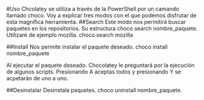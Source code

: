 #Uso
Chcolatey se utiliza a través de la PowerShell por un camando llamado choco. Voy a explicar tres modos con el que podemos disfrutar de esta magnífica herramienta.
##Search
Este modo nos permitirá buscar paquetes en los repositorios. Su estructura choco search nombre_paquete.
Utilizaré de ejemplo mozilla.
choco search mozilla

##Install
Nos permite instalar el paquete deseado.
choco install nombre_paquete

Al ejecutar el paquete deseado. Chocolatey le preguntará por la ejecución de algunos scripts. Presionando A aceptas todos y presionando Y se acpetarán de uno a uno.

##Desinstalar
Desinstala paquetes.
choco uninstall nombre_paquete.